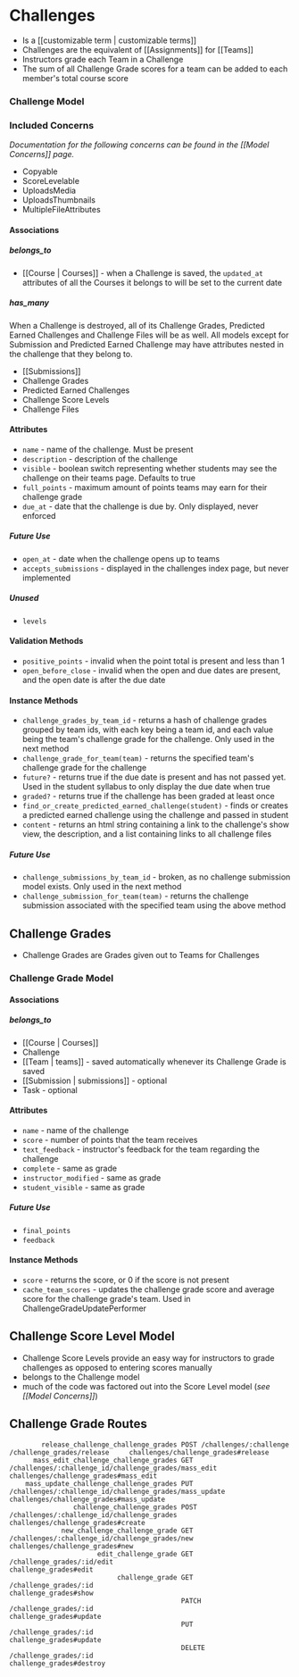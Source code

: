 # Challenges

  * Is a [[customizable term | customizable terms]]
  * Challenges are the equivalent of [[Assignments]] for [[Teams]]
  * Instructors grade each Team in a Challenge
  * The sum of all Challenge Grade scores for a team can be added to each member's total course score

### Challenge Model

### Included Concerns

*Documentation for the following concerns can be found in the [[Model Concerns]] page.*

  * Copyable
  * ScoreLevelable
  * UploadsMedia
  * UploadsThumbnails
  * MultipleFileAttributes

#### Associations

##### belongs_to

  * [[Course | Courses]] - when a Challenge is saved, the `updated_at` attributes of all the Courses it belongs to will be set to the current date

##### has_many

When a Challenge is destroyed, all of its Challenge Grades, Predicted Earned Challenges and Challenge Files will be as well. All models except for Submission and Predicted Earned Challenge may have attributes nested in the challenge that they belong to.

  * [[Submissions]]
  * Challenge Grades
  * Predicted Earned Challenges
  * Challenge Score Levels
  * Challenge Files

#### Attributes

  * `name` - name of the challenge. Must be present
  * `description` - description of the challenge
  * `visible` - boolean switch representing whether students may see the challenge on their teams page. Defaults to true
  * `full_points` - maximum amount of points teams may earn for their challenge grade
  * `due_at` - date that the challenge is due by. Only displayed, never enforced

##### Future Use

  * `open_at` - date when the challenge opens up to teams
  * `accepts_submissions` - displayed in the challenges index page, but never implemented

##### Unused

  * `levels`

#### Validation Methods

  * `positive_points` - invalid when the point total is present and less than 1
  * `open_before_close` - invalid when the open and due dates are present, and the open date is after the due date

#### Instance Methods

  * `challenge_grades_by_team_id` - returns a hash of challenge grades grouped by team ids, with each key being a team id, and each value being the team's challenge grade for the challenge. Only used in the next method
  * `challenge_grade_for_team(team)` - returns the specified team's challenge grade for the challenge
  * `future?` - returns true if the due date is present and has not passed yet. Used in the student syllabus to only display the due date when true
  * `graded?` - returns true if the challenge has been graded at least once
  * `find_or_create_predicted_earned_challenge(student)` - finds or creates a predicted earned challenge using the challenge and passed in student
  * `content` - returns an html string containing a link to the challenge's show view, the description, and a list containing links to all challenge files

##### Future Use

  * `challenge_submissions_by_team_id` - broken, as no challenge submission model exists. Only used in the next method
  * `challenge_submission_for_team(team)` - returns the challenge submission associated with the specified team using the above method

## Challenge Grades

  * Challenge Grades are Grades given out to Teams for Challenges

### Challenge Grade Model

#### Associations

##### belongs_to

  * [[Course | Courses]]
  * Challenge
  * [[Team | teams]] - saved automatically whenever its Challenge Grade is saved
  * [[Submission | submissions]] - optional
  * Task - optional

#### Attributes

  * `name` - name of the challenge
  * `score` - number of points that the team receives
  * `text_feedback` - instructor's feedback for the team regarding the challenge
  * `complete` - same as grade
  * `instructor_modified` - same as grade
  * `student_visible` - same as grade

##### Future Use

  * `final_points`
  * `feedback`

#### Instance Methods

  * `score` - returns the score, or 0 if the score is not present
  * `cache_team_scores` - updates the challenge grade score and average score for the challenge grade's team. Used in ChallengeGradeUpdatePerformer

## Challenge Score Level Model

  * Challenge Score Levels provide an easy way for instructors to grade challenges as opposed to entering scores manually
  * belongs to the Challenge model
  * much of the code was factored out into the Score Level model (*see [[Model Concerns]]*)

## Challenge Grade Routes

            release_challenge_challenge_grades POST /challenges/:challenge /challenge_grades/release     challenges/challenge_grades#release
          mass_edit_challenge_challenge_grades GET  /challenges/:challenge_id/challenge_grades/mass_edit   challenges/challenge_grades#mass_edit
        mass_update_challenge_challenge_grades PUT  /challenges/:challenge_id/challenge_grades/mass_update challenges/challenge_grades#mass_update
                    challenge_challenge_grades POST /challenges/:challenge_id/challenge_grades             challenges/challenge_grades#create
                 new_challenge_challenge_grade GET  /challenges/:challenge_id/challenge_grades/new         challenges/challenge_grades#new
                          edit_challenge_grade GET    /challenge_grades/:id/edit                             challenge_grades#edit
                               challenge_grade GET    /challenge_grades/:id                                  challenge_grades#show
                                               PATCH  /challenge_grades/:id                                  challenge_grades#update
                                               PUT    /challenge_grades/:id                                  challenge_grades#update
                                               DELETE /challenge_grades/:id                                  challenge_grades#destroy

